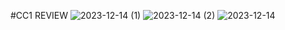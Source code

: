 #CC1 REVIEW
![2023-12-14 (1)](https://github.com/Srivarshini233/React_IRC/assets/124038062/a24e88b1-94ff-44cc-aa35-3e5f087b257d)
![2023-12-14 (2)](https://github.com/Srivarshini233/React_IRC/assets/124038062/b84bfe2c-b805-4b4a-94d0-d56d6ea9b2c5)
![2023-12-14](https://github.com/Srivarshini233/React_IRC/assets/124038062/e2c4807f-a251-451e-9614-b574315e2a4c)

